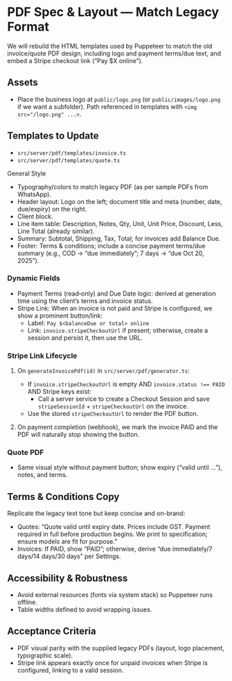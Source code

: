 # PDF Spec & Layout — Match Legacy Format

We will rebuild the HTML templates used by Puppeteer to match the old invoice/quote PDF design, including logo and payment terms/due text, and embed a Stripe checkout link (“Pay $X online”).

## Assets
- Place the business logo at `public/logo.png` (or `public/images/logo.png` if we want a subfolder). Path referenced in templates with `<img src="/logo.png" ...>`.

## Templates to Update
- `src/server/pdf/templates/invoice.ts`
- `src/server/pdf/templates/quote.ts`

General Style
- Typography/colors to match legacy PDF (as per sample PDFs from WhatsApp).
- Header layout: Logo on the left; document title and meta (number, date, due/expiry) on the right.
- Client block.
- Line item table: Description, Notes, Qty, Unit, Unit Price, Discount, Less, Line Total (already similar).
- Summary: Subtotal, Shipping, Tax, Total; for invoices add Balance Due.
- Footer: Terms & conditions; include a concise payment terms/due summary (e.g., COD → “due immediately”; 7 days → “due Oct 20, 2025”).

### Dynamic Fields
- Payment Terms (read‑only) and Due Date logic: derived at generation time using the client’s terms and invoice status.
- Stripe Link: When an invoice is not paid and Stripe is configured, we show a prominent button/link:
  - Label: `Pay $<balanceDue or total> online`
  - Link: `invoice.stripeCheckoutUrl` if present; otherwise, create a session and persist it, then use the URL.

### Stripe Link Lifecycle
1) On `generateInvoicePdf(id)` in `src/server/pdf/generator.ts`:
   - If `invoice.stripeCheckoutUrl` is empty AND `invoice.status !== PAID` AND Stripe keys exist:
     - Call a server service to create a Checkout Session and save `stripeSessionId` + `stripeCheckoutUrl` on the invoice.
   - Use the stored `stripeCheckoutUrl` to render the PDF button.

2) On payment completion (webhook), we mark the invoice PAID and the PDF will naturally stop showing the button.

### Quote PDF
- Same visual style without payment button; show expiry (“valid until …”), notes, and terms.

## Terms & Conditions Copy
Replicate the legacy text tone but keep concise and on-brand:
- Quotes: “Quote valid until expiry date. Prices include GST. Payment required in full before production begins. We print to specification; ensure models are fit for purpose.”
- Invoices: If PAID, show “PAID”; otherwise, derive “due immediately/7 days/14 days/30 days” per Settings.

## Accessibility & Robustness
- Avoid external resources (fonts via system stack) so Puppeteer runs offline.
- Table widths defined to avoid wrapping issues.

## Acceptance Criteria
- PDF visual parity with the supplied legacy PDFs (layout, logo placement, typographic scale).
- Stripe link appears exactly once for unpaid invoices when Stripe is configured, linking to a valid session.


